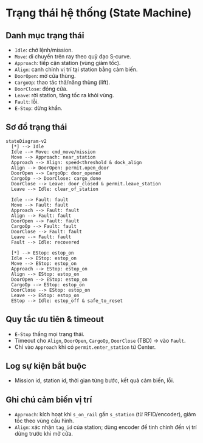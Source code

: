 # Trạng thái hệ thống (State Machine)

## Danh mục trạng thái
- `Idle`: chờ lệnh/mission.
- `Move`: di chuyển trên ray theo quỹ đạo S‑curve.
- `Approach`: tiếp cận station (vùng giảm tốc).
- `Align`: canh chỉnh vị trí tại station bằng cảm biến.
- `DoorOpen`: mở cửa thùng.
- `CargoOp`: thao tác thả/nâng thùng (lift).
- `DoorClose`: đóng cửa.
- `Leave`: rời station, tăng tốc ra khỏi vùng.
- `Fault`: lỗi.
- `E-Stop`: dừng khẩn.

## Sơ đồ trạng thái
```mermaid
stateDiagram-v2
  [*] --> Idle
  Idle --> Move: cmd_move/mission
  Move --> Approach: near_station
  Approach --> Align: speed<threshold & dock_align
  Align --> DoorOpen: permit.open_door
  DoorOpen --> CargoOp: door_opened
  CargoOp --> DoorClose: cargo_done
  DoorClose --> Leave: door_closed & permit.leave_station
  Leave --> Idle: clear_of_station

  Idle --> Fault: fault
  Move --> Fault: fault
  Approach --> Fault: fault
  Align --> Fault: fault
  DoorOpen --> Fault: fault
  CargoOp --> Fault: fault
  DoorClose --> Fault: fault
  Leave --> Fault: fault
  Fault --> Idle: recovered

  [*] --> EStop: estop_on
  Idle --> EStop: estop_on
  Move --> EStop: estop_on
  Approach --> EStop: estop_on
  Align --> EStop: estop_on
  DoorOpen --> EStop: estop_on
  CargoOp --> EStop: estop_on
  DoorClose --> EStop: estop_on
  Leave --> EStop: estop_on
  EStop --> Idle: estop_off & safe_to_reset
```

## Quy tắc ưu tiên & timeout
- `E-Stop` thắng mọi trạng thái.
- Timeout cho `Align`, `DoorOpen`, `CargoOp`, `DoorClose` (TBD) → vào `Fault`.
- Chỉ vào `Approach` khi có `permit.enter_station` từ Center.

## Log sự kiện bắt buộc
- Mission id, station id, thời gian từng bước, kết quả cảm biến, lỗi.

## Ghi chú cảm biến vị trí
- `Approach`: kích hoạt khi `s_on_rail` gần `s_station` (từ RFID/encoder), giảm tốc theo vùng cấu hình.
- `Align`: xác nhận `tag_id` của station; dùng encoder để tinh chỉnh đến vị trí dừng trước khi mở cửa.
